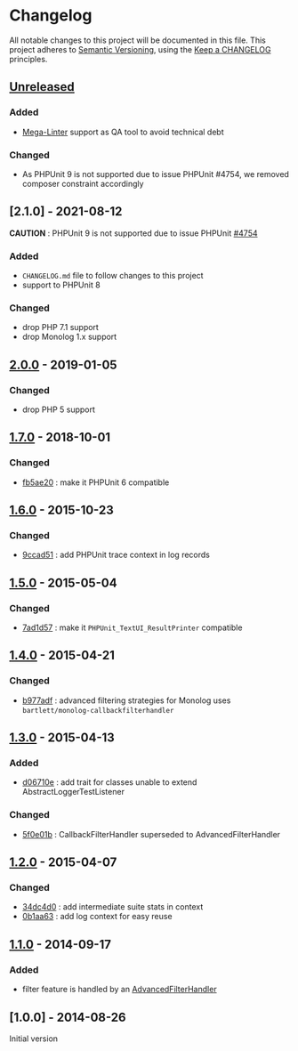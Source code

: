 <!-- markdownlint-disable MD024 -->
# Changelog

All notable changes to this project will be documented in this file.
This project adheres to [Semantic Versioning](http://semver.org/),
using the [Keep a CHANGELOG](http://keepachangelog.com) principles.

## [Unreleased]

### Added

- [Mega-Linter](https://github.com/nvuillam/mega-linter) support as QA tool to avoid technical debt

### Changed

- As PHPUnit 9 is not supported due to issue PHPUnit #4754, we removed composer constraint accordingly

## [2.1.0] - 2021-08-12

**CAUTION** : PHPUnit 9 is not supported due to issue PHPUnit [#4754](https://github.com/sebastianbergmann/phpunit/issues/4754)

### Added

- `CHANGELOG.md` file to follow changes to this project
- support to PHPUnit 8

### Changed

- drop PHP 7.1 support
- drop Monolog 1.x support

## [2.0.0] - 2019-01-05

### Changed

- drop PHP 5 support

## [1.7.0] - 2018-10-01

### Changed

- [fb5ae20](https://github.com/llaville/phpunit-LoggerTestListener/commit/fb5ae201e67e379b490c205be662f6470b352c0e) : make it PHPUnit 6 compatible

## [1.6.0] - 2015-10-23

### Changed

- [9ccad51](https://github.com/llaville/phpunit-LoggerTestListener/commit/9ccad51e09a0750dddcbc4f39026f18c201efbc8) : add PHPUnit trace context in log records

## [1.5.0] - 2015-05-04

### Changed

- [7ad1d57](https://github.com/llaville/phpunit-LoggerTestListener/commit/7ad1d57a5f51490d09e2395d15d791c469353264) : make it `PHPUnit_TextUI_ResultPrinter` compatible

## [1.4.0] - 2015-04-21

### Changed

- [b977adf](https://github.com/llaville/phpunit-LoggerTestListener/commit/b977adf04e73706d72bf2c3e96189839e1059be2) : advanced filtering strategies for Monolog uses `bartlett/monolog-callbackfilterhandler`

## [1.3.0] - 2015-04-13

### Added

- [d06710e](https://github.com/llaville/phpunit-LoggerTestListener/commit/d06710e6906bebc3dd86c42e652bf1db41ce02b2) : add trait for classes unable to extend AbstractLoggerTestListener

### Changed

- [5f0e01b](https://github.com/llaville/phpunit-LoggerTestListener/commit/5f0e01b2b40342b65fe3d85ff8dd02c8ea5fa634) : CallbackFilterHandler superseded to AdvancedFilterHandler

## [1.2.0] - 2015-04-07

### Changed

- [34dc4d0](https://github.com/llaville/phpunit-LoggerTestListener/commit/34dc4d06a0ff2b216b1f67ec4d23e04f85af4bd7) : add intermediate suite stats in context
- [0b1aa63](https://github.com/llaville/phpunit-LoggerTestListener/commit/0b1aa63ede72dd98003a3a5c298417474ba76225) : add log context for easy reuse

## [1.1.0] - 2014-09-17

### Added

- filter feature is handled by an [AdvancedFilterHandler](https://github.com/llaville/phpunit-LoggerTestListener/blob/c5e5d5541fb311e872bf173638e21a12447485ee/extra/AdvancedFilterHandler.php)

## [1.0.0] - 2014-08-26

Initial version

[unreleased]: https://github.com/llaville/phpunit-LoggerTestListener/compare/2.0.0...HEAD
[2.0.0]: https://github.com/llaville/phpunit-LoggerTestListener/compare/2.0.0RC1...2.0.0
[1.7.0]: https://github.com/llaville/phpunit-LoggerTestListener/compare/1.6.0...1.7.0
[1.6.0]: https://github.com/llaville/phpunit-LoggerTestListener/compare/1.5.0...1.6.0
[1.6.0]: https://github.com/llaville/phpunit-LoggerTestListener/compare/1.5.0...1.6.0
[1.5.0]: https://github.com/llaville/phpunit-LoggerTestListener/compare/1.4.0...1.5.0
[1.4.0]: https://github.com/llaville/phpunit-LoggerTestListener/compare/1.3.0...1.4.0
[1.3.0]: https://github.com/llaville/phpunit-LoggerTestListener/compare/1.2.0...1.3.0
[1.2.0]: https://github.com/llaville/phpunit-LoggerTestListener/compare/1.1.0...1.2.0
[1.1.0]: https://github.com/llaville/phpunit-LoggerTestListener/compare/1.0.0...1.1.0
